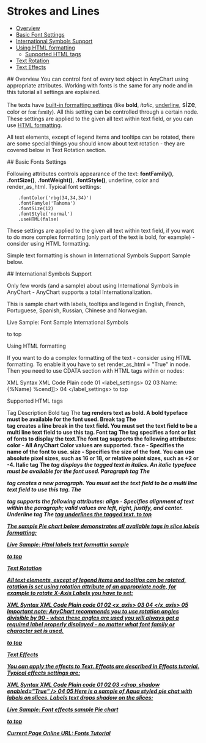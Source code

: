 # Strokes and Lines                                                                              

* [Overview](#overview)
* [Basic Font Settings](#settings)
* [International Symbols Support](#international)
* [Using HTML formatting](#html-texts)
  * [Supported HTML tags](#supported-tags)
* [Text Rotation](#rotation)
* [Text Effects](#effects)

<a name="overview"/>
## Overview
You can control font of every text object in AnyChart using appropriate attributes. Working with fonts is the same for any node and in this tutorial all settings are explained.

The texts have [built-in formatting settings](#settings) (like <b>bold</b>, <i>italic</i>, <u>underline</u>, <font si="" size="+1">size</font>, <span class="style1">color</span> or <font face="Times New Roman, Times, serif">font family</font>). All this setting can be controlled through a certain node. These settings are applied to the given all text within text field, or you can use [HTML formatting](##html-texts).

All text elements, except of legend items and tooltips can be rotated, there are some special things you should know about text rotation - they are covered below in Text Rotation section.

<a name="settings"/>
## Basic Fonts Settings

Following attributes controls appearance of the text: **fontFamily()**, **.fontSize()**, **.fontWeight()**, **.fontStyle()**, underline, color and render_as_html. Typical font settings:

```
    .fontColor('rbg(34,34,34)')
    .fontFamyle('Tahoma')
    .fontSize(12)
    .fontStyle('normal')
    .useHTML(false)
```

These settings are applied to the given all text within text field, if you want to do more complex formatting (only part of the text is bold, for example) - consider using HTML formatting.

Simple text formatting is shown in International Symbols Support Sample below.

<a name="international"/>
## International Symbols Support

Only few words (and a sample) about using International Symbols in AnyChart - AnyChart supports a total Internationalization.

This is sample chart with labels, tooltips and legend in English, French, Portuguese, Spanish, Russian, Chinese and Norwegian.

Live Sample:  Font Sample International Symbols

 

to top

Using HTML formatting

If you want to do a complex formatting of the text - consider using HTML formatting. To enable it you have to set render_as_html = "True" in <font> node. Then you need to use CDATA section with HTML tags within <format> or <text> nodes:

XML Syntax
XML Code
Plain code
01
<label_settings>
02
  <font render_as_html="True" />
03
  <format><![CDATA[%cbegin <b>Name:</b> {%Name} %cend]]></format>
04
</label_settings>
to top

Supported HTML tags

 

Tag	Description
Bold tag	 The <b> tag renders text as bold. A bold typeface must be available for the font used.
Break tag	The <br> tag creates a line break in the text field. You must set the text field to be a multi line text field to use this tag.
Font tag	 The <font> tag specifies a font or list of fonts to display the text.The font tag supports the following attributes:
color - All AnyChart Color values are supported.
face - Specifies the name of the font to use.
size - Specifies the size of the font. You can use absolute pixel sizes, such as 16 or 18, or relative point sizes, such as +2 or -4.
Italic tag	 The <i> tag displays the tagged text in italics. An italic typeface must be available for the font used.
Paragraph tag	 The <p> tag creates a new paragraph. You must set the text field to be a multi line text field to use this tag. The <p> tag supports the following attributes:
align - Specifies alignment of text within the paragraph; valid values are left, right, justify, and center.
Underline tag	 The <u> tag underlines the tagged text.
to top

The sample Pie chart below demonstrates all available tags in slice labels formatting:

Live Sample:  Html labels text formattin sample

 

to top

Text Rotation

All text elements, except of legend items and tooltips can be rotated, rotation is set using rotation attribute of an appropriate node, for example to rotate X-Axis Labels you have to set:

XML Syntax
XML Code
Plain code
01
<axes>
02
  <x_axis>
03
    <labels rotation="90" />
04
  </x_axis>
05
</axes>
Important note: AnyChart recommends you to use rotation angles divisible by 90 - when these angles are used you will always get a required label properly displayed - no matter what font family or character set is used.

to top

Text Effects

You can apply the effects to Text. Effects are described in Effects tutorial. Typical effects settings are:

XML Syntax
XML Code
Plain code
01
<font>
02
  <effects enabled="True">
03
    <drop_shadow enabled="True" />
04
  </effects>
05
</font>
Here is a sample of Aqua styled pie chat with labels on slices. Labels text drops shadow on the slices:

Live Sample:  Font effects sample Pie chart

 

to top

Current Page Online URL: Fonts Tutorial